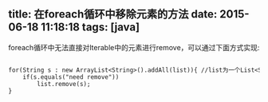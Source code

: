 title: 在foreach循环中移除元素的方法
date: 2015-06-18 11:18:18
tags: [java]
---
foreach循环中无法直接对Iterable中的元素进行remove，可以通过下面方式实现:
<pre>
<code><xmp>for(String s : new ArrayList<String>().addAll(list)){ //list为一个List<String>
	if(s.equals("need remove"))
		list.remove(s);
}
</xmp></code></pre>